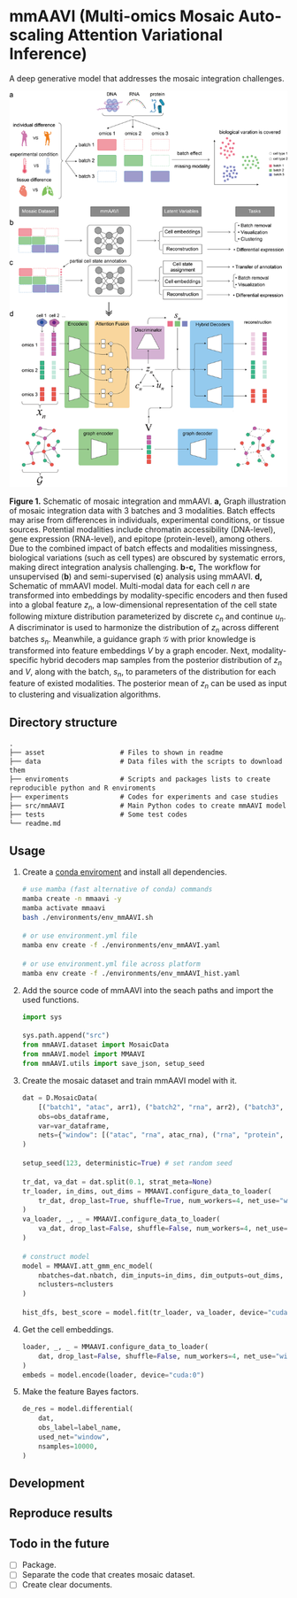 # mmAAVI (Multi-omics Mosaic Auto-scaling Attention Variational Inference)

A deep generative model that addresses the mosaic integration challenges.

![Figure 1](asset/Figure1-V4.png)

**Figure 1.** Schematic of mosaic integration and mmAAVI. **a,** Graph illustration of mosaic integration data with 3 batches and 3 modalities. Batch effects may arise from differences in individuals, experimental conditions, or tissue sources. Potential modalities include chromatin accessibility (DNA-level), gene expression (RNA-level), and epitope (protein-level), among others. Due to the combined impact of batch effects and modalities missingness, biological variations (such as cell types) are obscured by systematic errors, making direct integration analysis challenging. **b-c,** The workflow for unsupervised (**b**) and semi-supervised (**c**) analysis using mmAAVI. **d,** Schematic of mmAAVI model. Multi-modal data for each cell $n$ are transformed into embeddings by modality-specific encoders and then fused into a global feature $z_n$, a low-dimensional representation of the cell state following mixture distribution parameterized by discrete $c_n$ and continue $u_n$. A discriminator is used to harmonize the distribution of $z_n$ across different batches $s_n$. Meanwhile, a guidance graph $\mathcal{G}$ with prior knowledge is transformed into feature embeddings $V$ by a graph encoder. Next, modality-specific hybrid decoders map samples from the posterior distribution of $z_n$ and $V$, along with the batch, $s_n$, to parameters of the distribution for each feature of existed modalities. The posterior mean of $z_n$ can be used as input to clustering and visualization algorithms.

## Directory structure

```
.
├── asset                   # Files to shown in readme
├── data                    # Data files with the scripts to download them
├── enviroments             # Scripts and packages lists to create reproducible python and R enviroments
├── experiments             # Codes for experiments and case studies
├── src/mmAAVI              # Main Python codes to create mmAAVI model
├── tests                   # Some test codes
└── readme.md
```

## Usage

1. Create a [conda enviroment](https://conda.io/projects/conda/en/latest/user-guide/tasks/manage-environments.html) and install all dependencies.

   ```bash
   # use mamba (fast alternative of conda) commands
   mamba create -n mmaavi -y
   mamba activate mmaavi
   bash ./environments/env_mmAAVI.sh

   # or use environment.yml file
   mamba env create -f ./environments/env_mmAAVI.yaml

   # or use environment.yml file across platform
   mamba env create -f ./environments/env_mmAAVI_hist.yaml
   ```

2. Add the source code of mmAAVI into the seach paths and import the used functions.

   ```python
   import sys

   sys.path.append("src")
   from mmAAVI.dataset import MosaicData
   from mmAAVI.model import MMAAVI
   from mmAAVI.utils import save_json, setup_seed
   ```

3. Create the mosaic dataset and train mmAAVI model with it.

   ```python
   dat = D.MosaicData(
       [("batch1", "atac", arr1), ("batch2", "rna", arr2), ("batch3", "protein", arr3)],
       obs=obs_dataframe,
       var=var_dataframe,
       nets={"window": [("atac", "rna", atac_rna), ("rna", "protein", rna_protein)]}
   )

   setup_seed(123, deterministic=True) # set random seed

   tr_dat, va_dat = dat.split(0.1, strat_meta=None)
   tr_loader, in_dims, out_dims = MMAAVI.configure_data_to_loader(
       tr_dat, drop_last=True, shuffle=True, num_workers=4, net_use="window",
   )
   va_loader, _, _ = MMAAVI.configure_data_to_loader(
       va_dat, drop_last=False, shuffle=False, num_workers=4, net_use="window",
   )

   # construct model
   model = MMAAVI.att_gmm_enc_model(
       nbatches=dat.nbatch, dim_inputs=in_dims, dim_outputs=out_dims,
       nclusters=nclusters
   )

   hist_dfs, best_score = model.fit(tr_loader, va_loader, device="cuda:0")
   ```

4. Get the cell embeddings.

   ```python
   loader, _, _ = MMAAVI.configure_data_to_loader(
       dat, drop_last=False, shuffle=False, num_workers=4, net_use="window",
   )
   embeds = model.encode(loader, device="cuda:0")
   ```

5. Make the feature Bayes factors.

   ```python
   de_res = model.differential(
       dat,
       obs_label=label_name,
       used_net="window",
       nsamples=10000,
   )
   ```

## Development

## Reproduce results

## Todo in the future

- [ ] Package.
- [ ] Separate the code that creates mosaic dataset.
- [ ] Create clear documents.
